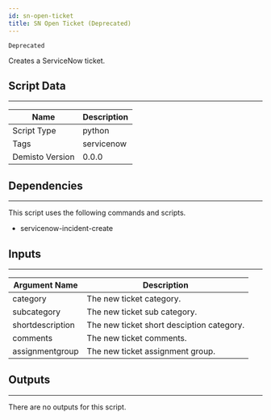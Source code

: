 ```yaml
---
id: sn-open-ticket
title: SN Open Ticket (Deprecated)
---
```


`Deprecated`

Creates a ServiceNow ticket.

## Script Data
---

| **Name** | **Description** |
| --- | --- |
| Script Type | python |
| Tags | servicenow |
| Demisto Version | 0.0.0 |

## Dependencies
---
This script uses the following commands and scripts.
* servicenow-incident-create

## Inputs
---

| **Argument Name** | **Description** |
| --- | --- |
| category | The new ticket category. |
| subcategory | The new ticket sub category. |
| shortdescription | The new ticket short desciption category. |
| comments | The new ticket comments. |
| assignmentgroup | The new ticket assignment group. |

## Outputs
---
There are no outputs for this script.

